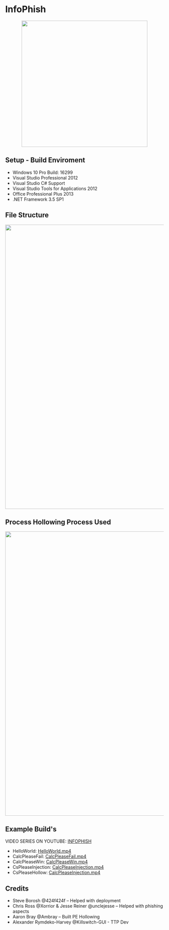 
# InfoPhish

<p align="center">
<img src="https://github.com/InfoPhish/InfoPhish/blob/master/Extras/infopathfuture.jpg" width="400">
</p>

## Setup - Build Enviroment

- Windows 10 Pro Build: 16299
- Visual Studio Professional 2012
- Visual Studio C# Support
- Visual Studio Tools for Applications 2012
- Office Professional Plus 2013
- .NET Framework 3.5 SP1

## File Structure
<p align="center">
<img src="https://github.com/InfoPhish/InfoPhish/blob/master/Extras/file.PNG" width="900">
</p>

## Process Hollowing Process Used
<p align="center">
<img src="https://github.com/InfoPhish/InfoPhish/blob/master/Extras/hollow.PNG" width="900">
</p>

## Example Build's

VIDEO SERIES ON YOUTUBE: [INFOPHISH](http://www.youtube.com/playlist?list=PLqEXLZOvVefwVbO2mswKGdjFiPdhkuobT)

- HelloWorld: [HelloWorld.mp4](../VideoExamples/HelloWorld-Example-mainc.7z)
- CalcPleaseFail: [CalcPleaseFail.mp4](../VideoExamples/CalcPlease-Example-Fail-mainc.7z)
- CalcPleaseWin: [CalcPleaseWin.mp4](../VideoExamples/CalcPlease-Example-Win-mainc.7z)
- CsPleaseInjection: [CalcPleaseInjection.mp4](../VideoExamples/CsPlease-Beacon-Injection-mainc.7z)
- CsPleaseHollow: [CalcPleaseInjection.mp4](../VideoExamples/CsPlease-Beacon-ProcessHollow-mainc.7z)

## Credits
* Steve Borosh @424f424f – Helped with deployment 
* Chris Ross @Xorrior & Jesse Reiner @unclejesse – Helped with phishing aspects
* Aaron Bray @Ambray – Built PE Hollowing
* Alexander Rymdeko-Harvey @Killswitch-GUI  - TTP Dev
